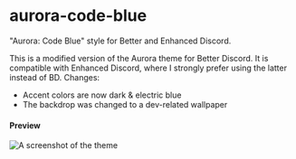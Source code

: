 # aurora-code-blue
"Aurora: Code Blue" style for Better and Enhanced Discord.

This is a modified version of the Aurora theme for Better Discord. It is compatible with Enhanced Discord, where I strongly prefer using the latter instead of BD. Changes:
  - Accent colors are now dark & electric blue
  - The backdrop was changed to a dev-related wallpaper
  
#### Preview
![A screenshot of the theme](https://i.imgur.com/52ktiFD.png)

